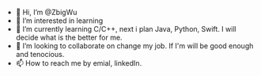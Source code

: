 - 👋 Hi, I’m @ZbigWu
- 👀 I’m interested in learning
- 🌱 I’m currently learning C/C++, next i plan Java, Python, Swift. I will decide what is the better for me.  
- 💞️ I’m looking to collaborate on change my job. If I'm will be good enough and tenocious.
- 📫 How to reach me by emial, linkedIn.

<!---
ZbigWu/ZbigWu is a ✨ special ✨ repository because its `README.md` (this file) appears on your GitHub profile.
You can click the Preview link to take a look at your changes.
--->
